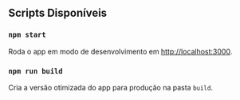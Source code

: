 ## Scripts Disponíveis

### `npm start`
Roda o app em modo de desenvolvimento em [http://localhost:3000](http://localhost:3000).

### `npm run build`
Cria a versão otimizada do app para produção na pasta `build`.
